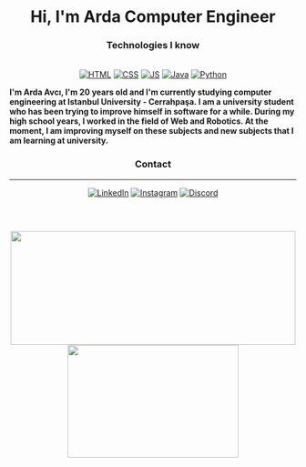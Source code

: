 <h1 align="center"> Hi, I'm Arda Computer Engineer
<h3 align="center">Technologies I know</h3>
<p align="center"><br>
<a href="https://html.com/" target="_blank"><img alt="HTML" src="https://img.shields.io/badge/HTML5-E34F26?style=for-the-badge&logo=html5&logoColor=white"></img></a> 
<a href="https://www.w3.org/Style/CSS" target="_blank"><img alt="CSS" src="https://img.shields.io/badge/CSS3-1572B6?style=for-the-badge&logo=css3&logoColor=white"></img></a>
<a href="https://javascript.com/" target="_blank"><img alt="JS" src="https://img.shields.io/badge/JavaScript-323330?style=for-the-badge&logo=javascript&logoColor=F7DF1E"></img></a>
<a href="https://www.java.com/" target="_blank"><img alt="Java" src="https://img.shields.io/badge/Java-ED8B00?style=for-the-badge&logo=java&logoColor=white"></img></a>
<a href="https://www.python.org/" target="_blank"><img alt="Python" src="https://img.shields.io/badge/Python-3776AB?style=for-the-badge&logo=python&logoColor=white"></img></a>

<p> <b>I'm Arda Avcı, I'm 20 years old and I'm currently studying computer engineering at Istanbul University - Cerrahpaşa. I am a university student who has been trying to improve himself in software for a while. During my high school years, I worked in the field of Web and Robotics. At the moment, I am improving myself on these subjects and new subjects that I am learning at university.</b></p>
                                                                                                                       
 <h3 align="center">Contact</h3>                                                                                                                          
 <hr>
 <p align="center">
<a href="https://www.linkedin.com/in/ardavc1/" target="_blank"><img alt="LinkedIn" src="https://img.shields.io/badge/LinkedIn-0077B5?style=for-the-badge&logo=linkedin&logoColor=white"></img></a>     
<a href="https://www.instagram.com/ardavc1/" target="_blank"><img alt="Instagram" src="https://img.shields.io/badge/Instagram-E4405F?style=for-the-badge&logo=instagram&logoColor=white"></img></a>
<a href="https://discord.com/users/334335827918454785" target="_blank"><img alt="Discord" src="https://img.shields.io/badge/Discord-7289DA?style=for-the-badge&logo=discord&logoColor=whit"></img></a>
<p align="center">
<a href=""><img alt="" src="https://komarev.com/ghpvc/?username=Worlex0&color=dc143c"></img></a>
</p>
 </p>                                                                                                                          
  
                                                                                                                           
</br></p>

<p align="center">
<img height=200 width=500 src="https://github-readme-stats.vercel.app/api?username=ardavc1&theme=dark&hide_border=true"></img>
<img height=198 width=300 src="https://github-readme-stats.vercel.app/api/top-langs/?username=ardavc1&theme=dark&hide_border=true&layout=compact"></img>
</p>
<br>                                 
                                                                                                                           
                                                                                                                                                
